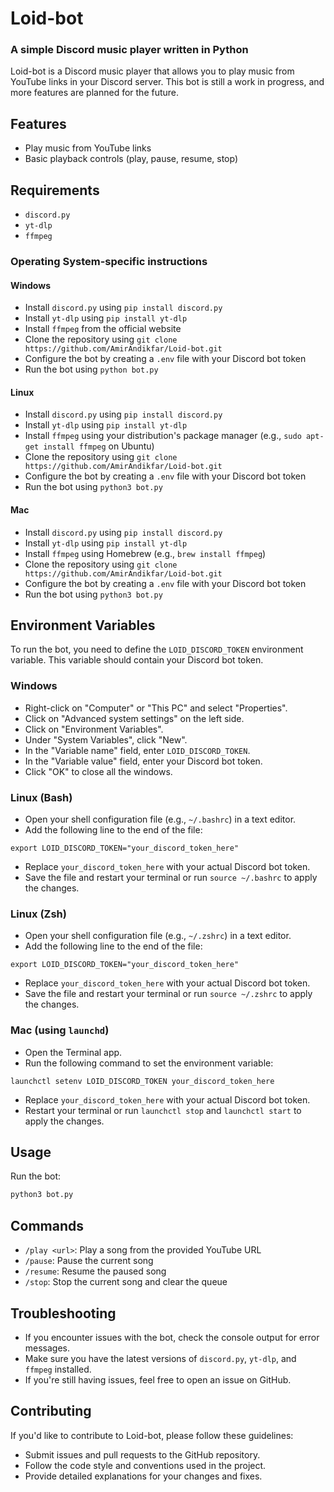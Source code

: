 # Loid-bot
### A simple Discord music player written in Python

Loid-bot is a Discord music player that allows you to play music from YouTube links in your Discord server. This bot is still a work in progress, and more features are planned for the future.

## Features

* Play music from YouTube links
* Basic playback controls (play, pause, resume, stop)

## Requirements

* `discord.py`
* `yt-dlp`
* `ffmpeg`

### Operating System-specific instructions

#### Windows

* Install `discord.py` using `pip install discord.py`
* Install `yt-dlp` using `pip install yt-dlp`
* Install `ffmpeg` from the official website
* Clone the repository using `git clone https://github.com/AmirAndikfar/Loid-bot.git`
* Configure the bot by creating a `.env` file with your Discord bot token
* Run the bot using `python bot.py`

#### Linux

* Install `discord.py` using `pip install discord.py`
* Install `yt-dlp` using `pip install yt-dlp`
* Install `ffmpeg` using your distribution's package manager (e.g., `sudo apt-get install ffmpeg` on Ubuntu)
* Clone the repository using `git clone https://github.com/AmirAndikfar/Loid-bot.git`
* Configure the bot by creating a `.env` file with your Discord bot token
* Run the bot using `python3 bot.py`

#### Mac

* Install `discord.py` using `pip install discord.py`
* Install `yt-dlp` using `pip install yt-dlp`
* Install `ffmpeg` using Homebrew (e.g., `brew install ffmpeg`)
* Clone the repository using `git clone https://github.com/AmirAndikfar/Loid-bot.git`
* Configure the bot by creating a `.env` file with your Discord bot token
* Run the bot using `python3 bot.py`

## Environment Variables

To run the bot, you need to define the `LOID_DISCORD_TOKEN` environment variable. This variable should contain your Discord bot token.

### Windows

* Right-click on "Computer" or "This PC" and select "Properties".
* Click on "Advanced system settings" on the left side.
* Click on "Environment Variables".
* Under "System Variables", click "New".
* In the "Variable name" field, enter `LOID_DISCORD_TOKEN`.
* In the "Variable value" field, enter your Discord bot token.
* Click "OK" to close all the windows.

### Linux (Bash)

* Open your shell configuration file (e.g., `~/.bashrc`) in a text editor.
* Add the following line to the end of the file:
```
export LOID_DISCORD_TOKEN="your_discord_token_here"
```
* Replace `your_discord_token_here` with your actual Discord bot token.
* Save the file and restart your terminal or run `source ~/.bashrc` to apply the changes.

### Linux (Zsh)

* Open your shell configuration file (e.g., `~/.zshrc`) in a text editor.
* Add the following line to the end of the file:
```
export LOID_DISCORD_TOKEN="your_discord_token_here"
```
* Replace `your_discord_token_here` with your actual Discord bot token.
* Save the file and restart your terminal or run `source ~/.zshrc` to apply the changes.

### Mac (using `launchd`)

* Open the Terminal app.
* Run the following command to set the environment variable:
```
launchctl setenv LOID_DISCORD_TOKEN your_discord_token_here
```
* Replace `your_discord_token_here` with your actual Discord bot token.
* Restart your terminal or run `launchctl stop` and `launchctl start` to apply the changes.


## Usage

Run the bot:
```bash
python3 bot.py
```

## Commands

* `/play <url>`: Play a song from the provided YouTube URL
* `/pause`: Pause the current song
* `/resume`: Resume the paused song
* `/stop`: Stop the current song and clear the queue

## Troubleshooting

* If you encounter issues with the bot, check the console output for error messages.
* Make sure you have the latest versions of `discord.py`, `yt-dlp`, and `ffmpeg` installed.
* If you're still having issues, feel free to open an issue on GitHub.

## Contributing

If you'd like to contribute to Loid-bot, please follow these guidelines:

* Submit issues and pull requests to the GitHub repository.
* Follow the code style and conventions used in the project.
* Provide detailed explanations for your changes and fixes.
